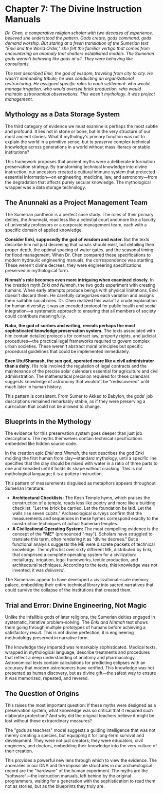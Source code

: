 # Chapter 7: The Divine Instruction Manuals

*Dr. Chen, a comparative religion scholar with two decades of experience, believed she understood the pattern. Gods create, gods command, gods demand worship. But staring at a fresh translation of the Sumerian text "Enki and the World Order," she felt the familiar vertigo that comes from encountering an anomaly that shatters established models. The Sumerian gods weren't behaving like gods at all. They were behaving like consultants.*

*The text described Enki, the god of wisdom, traveling from city to city. He wasn't demanding tribute; he was conducting an organizational restructuring. He assigned specific roles to each settlement: who would manage irrigation, who would oversee brick production, who would maintain astronomical observations. This wasn't mythology. It was project management.*

## Mythology as a Data Storage System

The third category of evidence we must examine is perhaps the most subtle and profound. It lies not in stone or bone, but in the very structure of our most ancient stories. What if mythology's primary function was not to explain the world in a primitive sense, but to *preserve* complex technical knowledge across generations in a world without mass literacy or stable institutions?

This framework proposes that ancient myths were a deliberate information preservation strategy. By transforming technical knowledge into divine instruction, our ancestors created a cultural immune system that protected essential information—on engineering, medicine, law, and astronomy—from the degradation that affects purely secular knowledge. The mythological wrapper was a data storage technology.

## The Anunnaki as a Project Management Team

The Sumerian pantheon is a perfect case study. The roles of their primary deities, the Anunnaki, read less like a celestial court and more like a faculty of university professors or a corporate management team, each with a specific domain of applied knowledge.

**Consider Enki, supposedly the god of wisdom and water.** But the texts describe him not just decreeing that canals should exist, but detailing their proper depth, the optimal spacing of water gates, and the seasonal timing for flood management. When Dr. Chen compared these specifications to modern hydraulic engineering manuals, the correspondence was startling. These weren't divine decrees; they were engineering specifications preserved in mythological form.

**Ninmah's role becomes even more intriguing when examined closely.** In the creation myth *Enki and Ninmah*, the two gods experiment with creating humans. When early attempts produce beings with physical limitations, Enki doesn't discard them. He carefully categorizes each variation and assigns them suitable social roles. Dr. Chen realized this wasn't a crude explanation for human diversity; it was an encoded protocol for public health and social integration—a systematic approach to ensuring that all members of society could contribute meaningfully.

**Nabu, the god of scribes and writing, reveals perhaps the most sophisticated knowledge preservation system.** The texts associated with him contain detailed protocols for contract law, property rights, and judicial procedures—the practical legal frameworks required to govern complex urban societies. These weren't abstract moral principles but specific procedural guidelines that could be implemented immediately.

**Even Utu/Shamash, the sun god, operated more like a civil administrator than a deity.** His role involved the regulation of legal contracts and the maintenance of the precise solar calendars essential for agriculture and civil administration. The mathematical precision required for these calendars suggests knowledge of astronomy that wouldn't be "rediscovered" until much later in human history.

This pattern is consistent. From Sumer to Akkad to Babylon, the gods' job descriptions remained remarkably stable, as if they were preserving a curriculum that could not be allowed to change.

## Blueprints in the Mythology

The evidence for this preservation system goes deeper than just job descriptions. The myths themselves contain technical specifications embedded like hidden source code.

In the creation epic *Enki and Ninmah*, the text describes the god Enki molding the first human from clay—standard mythology, until a specific line specifies that the clay should be mixed with water in a ratio of three parts to one and kneaded until it holds its shape without cracking. This is not mythological language; it is a pottery instruction.

This pattern of measurements disguised as metaphors appears throughout Sumerian literature:
*   **Architectural Checklists:** The Kesh Temple hymn, which praises the construction of a temple, reads less like poetry and more like a building checklist: "Let the brick be carried. Let the foundation be laid. Let the walls rise seven cubits." Archaeological surveys confirm that the measurements and sequences in these hymns correspond exactly to the construction techniques of actual Sumerian temples.
*   **A Civilizational Operating System:** The most compelling evidence is the concept of the **"ME"** (pronounced "may"). Scholars have struggled to translate this term, often rendering it as "divine decrees." But a functional analysis suggests the ME were discrete packets of technical knowledge. The myths list over sixty different ME, distributed by Enki, that comprised a complete operating system for a civilization: metallurgy, irrigation, legal frameworks, textile production, and architectural techniques. According to the texts, this knowledge was not invented; it was *delivered*.

The Sumerians appear to have developed a civilizational-scale memory palace, embedding their entire technical library into sacred narratives that could survive the collapse of the institutions that created them.

## Trial and Error: Divine Engineering, Not Magic

Unlike the infallible gods of later religions, the Sumerian deities engaged in systematic, iterative problem-solving. The *Enki and Ninmah* text shows them going through multiple prototypes of humans before achieving a satisfactory result. This is not divine perfection; it is engineering methodology preserved in narrative form.

The knowledge they imparted was remarkably sophisticated. Medical texts, wrapped in mythological language, describe treatments and procedures that reflect a deep understanding of anatomy and pharmacology. Astronomical texts contain calculations for predicting eclipses with an accuracy that modern astronomers have verified. This knowledge was not presented as human discovery, but as divine gift—the safest way to ensure it was memorized, repeated, and revered.

## The Question of Origins

This raises the most important question: If these myths were designed as a preservation system, what knowledge was so critical that it required such elaborate protection? And why did the original teachers believe it might be lost without these extraordinary measures?

The "gods as teachers" model suggests a guiding intelligence that was not merely creating a species, but equipping it for long-term survival and development. They were not just creators; they were educators, civil engineers, and doctors, embedding their knowledge into the very culture of their creation.

This provides a powerful new lens through which to view the evidence. The anomalies in our DNA and the impossible structures in our archaeological record are the "hardware" of the human experiment. The myths are the "software"—the instruction manuals, left behind by the original programmers, waiting for a generation with the sophistication to read them not as stories, but as the blueprints they truly are.

